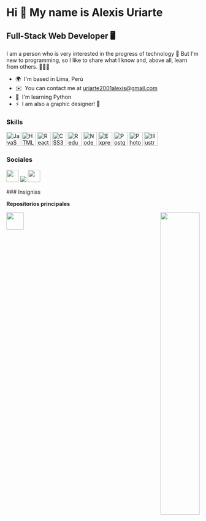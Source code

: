 Hi 👋 My name is Alexis Uriarte
===============================

Full-Stack Web Developer 🖥️
----------------------------

I am a person who is very interested in the progress of technology 🚀 But I'm new to programming, so I like to share what I know and, above all, learn from others. 🙋🏻‍♂️

*   🌍  I'm based in Lima, Perú
*   ✉️  You can contact me at [uriarte2001alexis@gmail.com](mailto:uriarte2001alexis@gmail.com)
*   🧠  I'm learning Python
*   ⚡  I am also a graphic designer! 🎨

### Skills 
<p align="left">
<a href="https://developer.mozilla.org/en-US/docs/Web/JavaScript" target="_blank" rel="noreferrer"><img src="https://raw.githubusercontent.com/danielcranney/readme-generator/main/public/icons/skills/javascript-colored.svg" width="36" height="36" alt="JavaScript" /></a>
<a href="https://developer.mozilla.org/en-US/docs/Glossary/HTML5" target="_blank" rel="noreferrer"><img src="https://raw.githubusercontent.com/danielcranney/readme-generator/main/public/icons/skills/html5-colored.svg" width="36" height="36" alt="HTML5" /></a>
<a href="https://reactjs.org/" target="_blank" rel="noreferrer"><img src="https://raw.githubusercontent.com/danielcranney/readme-generator/main/public/icons/skills/react-colored.svg" width="36" height="36" alt="React" /></a>
<a href="https://www.w3.org/TR/CSS/#css" target="_blank" rel="noreferrer"><img src="https://raw.githubusercontent.com/danielcranney/readme-generator/main/public/icons/skills/css3-colored.svg" width="36" height="36" alt="CSS3" /></a>
<a href="https://redux.js.org/" target="_blank" rel="noreferrer"><img src="https://raw.githubusercontent.com/danielcranney/readme-generator/main/public/icons/skills/redux-colored.svg" width="36" height="36" alt="Redux" /></a>
<a href="https://nodejs.org/en/" target="_blank" rel="noreferrer"><img src="https://raw.githubusercontent.com/danielcranney/readme-generator/main/public/icons/skills/nodejs-colored.svg" width="36" height="36" alt="NodeJS" /></a>
<a href="https://expressjs.com/" target="_blank" rel="noreferrer"><img src="https://raw.githubusercontent.com/danielcranney/readme-generator/main/public/icons/skills/express-colored.svg" width="36" height="36" alt="Express" /></a>
<a href="https://www.postgresql.org/" target="_blank" rel="noreferrer"><img src="https://raw.githubusercontent.com/danielcranney/readme-generator/main/public/icons/skills/postgresql-colored.svg" width="36" height="36" alt="PostgreSQL" /></a>
<a href="https://www.adobe.com/uk/products/photoshop.html" target="_blank" rel="noreferrer"><img src="https://raw.githubusercontent.com/danielcranney/readme-generator/main/public/icons/skills/photoshop-colored.svg" width="36" height="36" alt="Photoshop" /></a>
<a href="adobe.com/uk/products/illustrator.html" target="_blank" rel="noreferrer"><img src="https://raw.githubusercontent.com/danielcranney/readme-generator/main/public/icons/skills/illustrator-colored.svg" width="36" height="36" alt="Illustrator" /></a>
</p>
      
### Sociales

<p align="left"> <a href="https://discord.com/users/Alexis Uriarte#4679" target="_blank" rel="noreferrer"><img src="https: //raw.githubusercontent.com/danielcranney/readme-generator/main/public/icons/socials/discord.svg" width="32" height="32" /></a> <a href="https:/ /www.github.com/Auriarte20" target="_blank" rel="noreferrer"><img src="https://raw.githubusercontent.com/danielcranney/readme-generator/main/public/icons/socials/github .svg" ancho="32" altura="32" /></a> <a href="https://www.linkedin.com/in/Auriarte20" target="_blank" rel="noreferrer"><img src="https://raw.githubusercontent.com/danielcranney/readme-generator /main/public/icons/socials/linkedin.svg" width="32" height="32" /></a> </p>
### Insignias

<b>Repositorios principales</b>

<div width="100%" align="center"> <a href="https://github.com/Auriarte20/PI-Pokemon" align="left"><img align="left" width="45 %" src="https://github-readme-stats.vercel.app/api/pin/?username=Auriarte20&repo=PI-Pokemon&title_color=0891b2&text_color=ffffff&icon_color=0891b2&bg_color=1c1917&hide_border=true&locale=es" /></a> <a href="https://github.com/Auriarte20/PI-Alimentos" align="right"><img align="right" width="45%" src="https://github-readme-stats .vercel.app/api/pin/?username=Auriarte20&repo=PI-Food&title_color=0891b2&text_color=ffffff&icon_color=0891b2&bg_color=1c1917&hide_border=true&locale=es" /></a></div><br /><br /><br /><br /><br /><br /><br />
